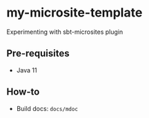 # my-microsite-template

Experimenting with sbt-microsites plugin

## Pre-requisites

* Java 11

## How-to

* Build docs: `docs/mdoc`
